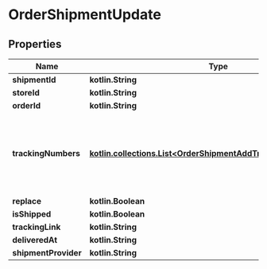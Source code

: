 
# OrderShipmentUpdate

## Properties
| Name | Type | Description | Notes |
| ------------ | ------------- | ------------- | ------------- |
| **shipmentId** | **kotlin.String** | Shipment id indicates the number of delivery |  |
| **storeId** | **kotlin.String** | Store Id |  [optional] |
| **orderId** | **kotlin.String** | Defines the order that will be updated |  [optional] |
| **trackingNumbers** | [**kotlin.collections.List&lt;OrderShipmentAddTrackingNumbersInner&gt;**](OrderShipmentAddTrackingNumbersInner.md) | Defines shipment&#39;s tracking numbers that have to be added&lt;/br&gt; How set tracking numbers to appropriate carrier:&lt;ul&gt;&lt;li&gt;tracking_numbers[]&#x3D;a2c.demo1,a2c.demo2 - set default carrier&lt;/li&gt;&lt;li&gt;tracking_numbers[&lt;b&gt;carrier_id&lt;/b&gt;]&#x3D;a2c.demo - set appropriate carrier&lt;/li&gt;&lt;/ul&gt;To get the list of carriers IDs that are available in your store, use the &lt;a href &#x3D; \&quot;https://api2cart.com/docs/#/cart/CartInfo\&quot;&gt;cart.info&lt;/a &gt; method |  [optional] |
| **replace** | **kotlin.Boolean** | Allows rewrite tracking numbers |  [optional] |
| **isShipped** | **kotlin.Boolean** | Defines shipment&#39;s status |  [optional] |
| **trackingLink** | **kotlin.String** | Defines custom tracking link |  [optional] |
| **deliveredAt** | **kotlin.String** | Defines the date of delivery |  [optional] |
| **shipmentProvider** | **kotlin.String** | Defines company name that provide tracking of shipment |  [optional] |



